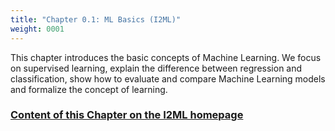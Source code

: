 ```yaml
---
title: "Chapter 0.1: ML Basics (I2ML)"
weight: 0001
---
```

This chapter introduces the basic concepts of Machine Learning. We focus on supervised learning, explain the difference between regression and classification, show how to evaluate and compare Machine Learning models and formalize the concept of learning.

<!--more-->

### [Content of this Chapter on the I2ML homepage](https://slds-lmu.github.io/i2ml/chapters/01_ml_basics/)
